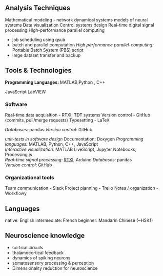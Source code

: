 ## Analysis Techniques

Mathematical modeling - network dynamical systems models of neural systems
Data visualization
Control systems design
Real-time digital signal processing
High-performance parallel computing
- job scheduling using qsub
- batch and parallel computation _High performance parallel-computing:_ Portable Batch System (PBS) script
- large dataset transfer and backup

## Tools & Technologies

**Programming Languages:** MATLAB,Python , C++

JavaScript
LabVIEW

### Software
Real-time data acquisition - RTXI, TDT systems
Version control - GitHub (commits, pull/merge requests)
Typesetting - LaTeX

_Databases:_ pandas
_Version control_: GitHub

_unit-tests in software design_
Documentation: Doxygen
_Programming languages:_ MATLAB, Python, C++, JavaScript <br>
_Interactive visualization:_ MATLAB LiveScript, Jupyter Notebooks, Processing.js<br>
_Real-time signal processing:_ [RTXI](http://rtxi.org/), Arduino
_Databases:_ pandas <br>
_Version control_: GitHub
<!-- Machine Learning Frameworks: PyTorch -->

### Organizational tools

 Team communication - Slack
 Project planning - Trello
 Notes / organization - Workflowy


## Languages
native: English
intermediate: French
beginner: Mandarin Chinese (~HSK1)


## Neuroscience knowledge
- cortical circuits
- thalamocortical feedback
- dynamics of spiking neurons
- somatosensory processing & perception
- Dimensionality reduction for neuroscience

